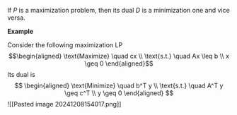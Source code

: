 If $P$ is a maximization problem, then its dual $D$ is a minimization one and vice versa. 

**Example**

Consider the following maximization LP 
$$\begin{aligned}
\text{Maximize} \quad cx \\
\text{s.t.} \quad Ax \leq b \\
x \geq 0
\end{aligned}$$
Its dual is
$$
\begin{aligned}
\text{Minimize} \quad b^T y \\
\text{s.t.} \quad A^T y \geq c^T \\
y \geq 0
\end{aligned}
$$
![[Pasted image 20241208154017.png]]